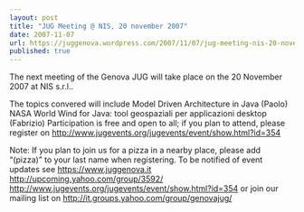 ```yaml
---
layout: post
title: "JUG Meeting @ NIS, 20 november 2007"
date: 2007-11-07
url: https://juggenova.wordpress.com/2007/11/07/jug-meeting-nis-20-november-2007/
published: true 
---
```


The next meeting of the Genova JUG will take place on the 20 November 2007 at NIS s.r.l.. 

The topics convered will include Model Driven Architecture in Java (Paolo) NASA World Wind for Java: tool geospaziali per applicazioni desktop (Fabrizio) Participation is free and open to all; if you plan to attend, please register on http://www.jugevents.org/jugevents/event/show.html?id=354 

Note: If you plan to join us for a pizza in a nearby place, please add “(pizza)” to your last name when registering.  To be notified of event updates see https://www.juggenova.it http://upcoming.yahoo.com/group/3592/ http://www.jugevents.org/jugevents/event/show.html?id=354 or join our mailing list on http://it.groups.yahoo.com/group/genovajug/